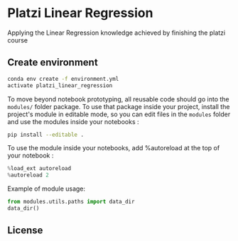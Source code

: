 # Platzi Linear Regression

Applying the Linear Regression knowledge achieved by finishing the platzi course

## Create environment

```bash
conda env create -f environment.yml
activate platzi_linear_regression
```

To move beyond notebook prototyping, all reusable code should go into the `modules/` folder package. To use that package inside your project, install the project's module in editable mode, so you can edit files in the `modules` folder and use the modules inside your notebooks :

```bash
pip install --editable .
```

To use the module inside your notebooks, add %autoreload at the top of your notebook :

```python
%load_ext autoreload
%autoreload 2
```

Example of module usage:

```python
from modules.utils.paths import data_dir
data_dir()
```

## License
